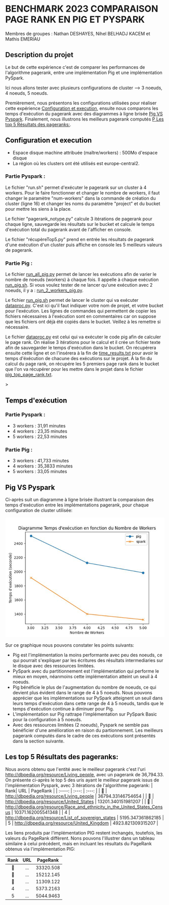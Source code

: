 # BENCHMARK 2023 COMPARAISON PAGE RANK EN PIG ET PYSPARK

Membres de groupes : Nathan DESHAYES, Nihel BELHADJ KACEM et Mathis EMERIAU

## Description du projet
Le but de cette expérience c'est de comparer les performances de l'algorithme pagerank, entre une implémentation Pig et une implémentation PySpark.

Ici nous allons tester avec plusieurs configurations de cluster --> 3 noeuds, 4 noeuds, 5 noeuds.

Premièrement, nous présentons les configurations utilisées pour réaliser cette expérience [Configuration et execution](#configuration), ensuite nous comparons les temps d'exécution du pagerank avec des diagrammes à ligne brisée  [Pig VS Pyspark](#PgVSps). Finalement, nous illustrons les meilleurs pagerank computés [P Les top 5 Résultats des pageranks:](#top5). 

<a id="configuration" style="color: black;">

## Configuration et execution </a>
- Espace disque machine attribuée (maître/workers) : 500Mo d'espace disque
- La région où les clusters ont été utilisés est europe-central2. 

### Partie Pyspark :

Le fichier "run.sh" permet d'exécuter le pagerank sur un cluster à 4 workers. Pour le faire fonctionner et changer le nombre de workers, il faut changer le paramètre "num-workers" dans la commande de création du cluster (ligne 16) et changer les noms du paramètre "project" et du bucket pour mettre les siens à la place.

Le fichier "pagerank_notype.py" calcule 3 itérations de pagerank pour chaque ligne, sauvegarde les résultats sur le bucket et calcule le temps d'exécution total du pagerank avant de l'afficher en console.

Le fichier "récupèreTop5.py" prend en entrée les résultats de pagerank d'une exécution d'un cluster puis affiche en console les 5 meilleurs valeurs de pagerank.

### Partie Pig :

Le fichier [run_all_pig.py](./pig/run_all_pig.py) permet de lancer les exécutions afin de varier le nombre de noeuds (workers) à chaque fois. Il appelle à chaque exécution [run_pig.sh](./pig/run_pig.sh). Si vous voulez tester de ne lancer qu'une exécution avec 2 noeuds, il y a : [run_2_workers_pig.py](./pig/run_2_workers_pig.py).

Le fichier [run_pig.sh](./pig/run_pig.sh) permet de lancer le cluster qui va exécuter [dataproc.py](./pig/dataproc.py). C'est ici qu'il faut indiquer votre nom de projet, et votre bucket pour l'exécution. Les lignes de commandes qui permettent de copier les fichiers nécessaires à l'exécution sont en commentaires car on suppose que les fichiers ont déjà été copiés dans le bucket. Veillez à les remettre si nécessaire.

Le fichier [dataproc.py](./pig/dataproc.py) est celui qui va exécuter le code pig afin de calculer le page rank. On réalise 3 itérations pour le calcul et il crée un fichier texte afin de sauvegarder le temps d'exécution dans le bucket. On récupérera ensuite cette ligne et on l'insérera à la fin de [time_results.txt](./pig/time_results.txt) pour avoir le temps d'éxécution de chacune des exécutions sur le projet. À la fin du calcul du page rank, on récupére les 5 premiers page rank dans le bucket que l'on va récupérer pour les mettre dans le projet dans le fichier [pig_top_page_rank.txt](./pig/pig_top_page_rank.txt).

<a id="Tempsexec" style="color: black; ">>

## Temps d'exécution </a>

### Partie Pyspark : 
- 3 workers : 31,91 minutes
- 4 workers : 23,35 minutes
- 5 workers : 22,53 minutes

### Partie Pig :
- 3 workers : 41,733 minutes
- 4 workers : 35,3833 minutes
- 5 workers : 33,05 minutes
<a id="PgVSps" style="color: black; ">

## Pig VS Pyspark </a>
Ci-après suit un diagramme à ligne brisée illustrant la comparaison des temps d'exécution entre les implémentations pagerank, pour chaque configuration de cluster utilisée:


![Texte alternatif](./diagramme.jpeg)

Sur ce graphique nous pouvons constater les points suivants:

- Pig est l'implémentation la moins performante avec peu des noeuds, ce qui pourrait s'expliquer par les écritures des résultats intermediaries sur le disque avec des ressources limitées.
- PySpark avec du partitionnement est l'implémentation qui performe le mieux en moyen, néanmoins cette implémentation atteint un seuil à 4 noeuds.
- Pig bénéficie le plus de l'augmentation du nombre de noeuds, ce qui devient plus évident dans le range de 4 à 5 noeuds. Nous pouvons apprécier que les implémentations sur PySpark atteignent un seuil dans leurs temps d'exécution dans cette range de 4 à 5 noeuds, tandis que le temps d'exécution continue à diminuer pour Pig.
- L'implémentation sur Pig rattrape l'implémentation sur PySpark Basic pour la configuration à 5 noeuds.
- Avec des ressources limitées (2 noeuds), Pyspark ne semble pas bénéficier d'une amélioration en raison du partionnement.
Les meilleurs pagerank computés dans le cadre de ces exécutions sont présentés dans la section suivante.
<a id="top5" style="color: black; ">

## Les top 5 Résultats des pageranks: </a>
Nous avons obtenu que l'entité avec le meilleur pagerank c'est l'uri http://dbpedia.org/resource/Living_people, avec un pagerank de 36,794.33. On présente ci-après le top 5 des uris ayant le meilleur pagerank issus de l'implémentation Pyspark, avec 3 itérations de l'algorithme pagerank:
| Rank| URL | PageRank |
| :----: | :---: | :---: |
| 🥇 | <http://dbpedia.org/resource/Living_people>  | 36794.33146754654 |
| 🥈 | <http://dbpedia.org/resource/United_States> | 13201.340151981207 |
| 🥉 | <http://dbpedia.org/resource/Race_and_ethnicity_in_the_United_States_Census> | 10371.162005541348 |
| 4 | <http://dbpedia.org/resource/List_of_sovereign_states> | 5195.347361862185 |
| 5 | <http://dbpedia.org/resource/United_Kingdom> | 4923.821309315207 |

Les liens produits par l'implémentation PIG restent inchangés, toutefois, les valeurs du PageRank diffèrent. 
Nons  pouvons l'illustrer dans un tableau similaire à celui précédent, mais en incluant les résultats du PageRank obtenus via l'implémentation PIG:

 | Rank | URL | PageRank |
| :----: | :---: | :---: |
| 🥇 | ... | 33320.508 |
| 🥈 | ... | 15212.145 |
| 🥉 | ... | 11309.122 |
| 4  | ... | 5373.2163 |
| 5  | ... | 5044.9463 |

